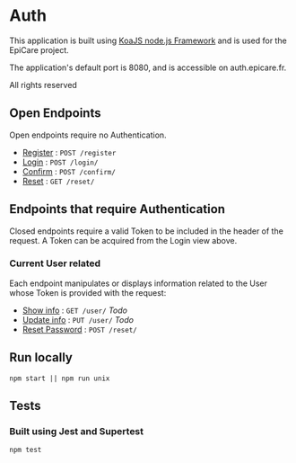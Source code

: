 # Auth

This application is built using [KoaJS node.js Framework](https://koajs.com/) and is used for the EpiCare project.

The application's default port is 8080, and is accessible on auth.epicare.fr.

All rights reserved

## Open Endpoints

Open endpoints require no Authentication.

* [Register](register.md) : `POST /register`
* [Login](login.md) : `POST /login/`
* [Confirm](confirm.md) : `POST /confirm/`
* [Reset](reset.md) : `GET /reset/`

## Endpoints that require Authentication

Closed endpoints require a valid Token to be included in the header of the
request. A Token can be acquired from the Login view above.

### Current User related

Each endpoint manipulates or displays information related to the User whose
Token is provided with the request:

* [Show info](server/get.md) : `GET /user/` *Todo*
* [Update info](server/put.md) : `PUT /user/` *Todo*
* [Reset Password](server/reset.md) : `POST /reset/`


## Run locally

  ```
  npm start || npm run unix
  ```

## Tests
### Built using Jest and Supertest
  ```
  npm test
  ```
